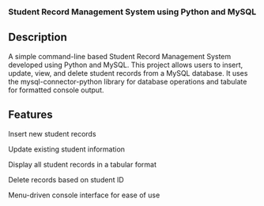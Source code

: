 ### Student Record Management System using Python and MySQL

## Description
A simple command-line based Student Record Management System developed using Python and MySQL. 
This project allows users to insert, update, view, and delete student records from a MySQL database.
It uses the mysql-connector-python library for database operations and tabulate for formatted console output.

## Features
Insert new student records

Update existing student information

Display all student records in a tabular format

Delete records based on student ID

Menu-driven console interface for ease of use

